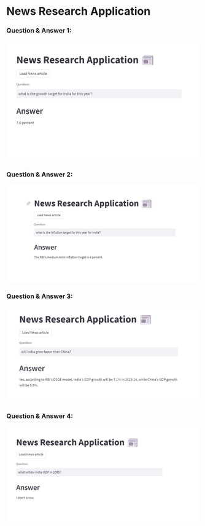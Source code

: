 # News Research Application

### Question & Answer 1:
![Screen](./images/question_answer1.jpg)

### Question & Answer 2:
![Screen](./images/question_answer2.jpg)

### Question & Answer 3:
![Screen](./images/question_answer_3.jpg)

### Question & Answer 4:
![Screen](./images/question_answer_4.jpg)
